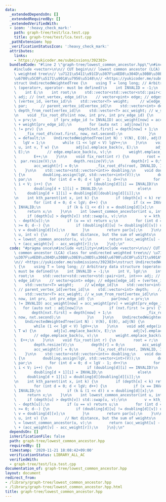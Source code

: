 ```yaml
---
data:
  _extendedDependsOn: []
  _extendedRequiredBy: []
  _extendedVerifiedWith:
  - icon: ':heavy_check_mark:'
    path: graph-tree/test/lca.test.cpp
    title: graph-tree/test/lca.test.cpp
  _pathExtension: hpp
  _verificationStatusIcon: ':heavy_check_mark:'
  attributes:
    links:
    - https://yukicoder.me/submissions/392383>
  bundledCode: "#line 2 \"graph-tree/lowest_common_ancestor.hpp\"\n#include <utility>\n\
    #include <vector>\n\n// CUT begin\n// lowest common ancestor (LCA) class for undirected\
    \ weighted tree\n// \u7121\u5411\u91CD\u307F\u4ED8\u304D\u30B0\u30E9\u30D5\u306E\
    \u6700\u5C0F\u5171\u901A\u7956\u5148\n// <https://yukicoder.me/submissions/392383>\n\
    struct UndirectedWeightedTree {\n    using T = long long; // Arbitrary data structure\
    \ (operator+, operator- must be defined)\n    int INVALID = -1;\n    int V, lgV;\n\
    \    int E;\n    int root;\n    std::vector<std::vector<std::pair<int, int>>>\
    \ adj; // (nxt_vertex, edge_id)\n    // vector<pint> edge; // edges[edge_id] =\
    \ (vertex_id, vertex_id)\n    std::vector<T> weight;     // w[edge_id]\n    std::vector<int>\
    \ par;      // parent_vertex_id[vertex_id]\n    std::vector<int> depth;    //\
    \ depth_from_root[vertex_id]\n    std::vector<T> acc_weight; // w_sum_from_root[vertex_id]\n\
    \n    void _fix_root_dfs(int now, int prv, int prv_edge_id) {\n        par[now]\
    \ = prv;\n        if (prv_edge_id != INVALID) acc_weight[now] = acc_weight[prv]\
    \ + weight[prv_edge_id];\n        for (auto nxt : adj[now])\n            if (nxt.first\
    \ != prv) {\n                depth[nxt.first] = depth[now] + 1;\n            \
    \    _fix_root_dfs(nxt.first, now, nxt.second);\n            }\n    }\n\n    UndirectedWeightedTree()\
    \ = default;\n    UndirectedWeightedTree(int N) : V(N), E(0), adj(N) {\n     \
    \   lgV = 1;\n        while (1 << lgV < V) lgV++;\n    }\n\n    void add_edge(int\
    \ u, int v, T w) {\n        adj[u].emplace_back(v, E);\n        adj[v].emplace_back(u,\
    \ E);\n        // edge.emplace_back(u, v);\n        weight.emplace_back(w);\n\
    \        E++;\n    }\n\n    void fix_root(int r) {\n        root = r;\n      \
    \  par.resize(V);\n        depth.resize(V);\n        depth[r] = 0;\n        acc_weight.resize(V);\n\
    \        acc_weight[r] = 0;\n        _fix_root_dfs(root, INVALID, INVALID);\n\
    \    }\n\n    std::vector<std::vector<int>> doubling;\n    void doubling_precalc()\
    \ {\n        doubling.assign(lgV, std::vector<int>(V));\n        doubling[0] =\
    \ par;\n        for (int d = 0; d < lgV - 1; d++)\n            for (int i = 0;\
    \ i < V; i++) {\n                if (doubling[d][i] == INVALID)\n            \
    \        doubling[d + 1][i] = INVALID;\n                else\n               \
    \     doubling[d + 1][i] = doubling[d][doubling[d][i]];\n            }\n    }\n\
    \n    int kth_parent(int x, int k) {\n        if (depth[x] < k) return INVALID;\n\
    \        for (int d = 0; d < lgV; d++) {\n            if (x == INVALID) return\
    \ INVALID;\n            if (k & (1 << d)) x = doubling[d][x];\n        }\n   \
    \     return x;\n    }\n\n    int lowest_common_ancestor(int u, int v) {\n   \
    \     if (depth[u] > depth[v]) std::swap(u, v);\n\n        v = kth_parent(v, depth[v]\
    \ - depth[u]);\n        if (u == v) return u;\n        for (int d = lgV - 1; d\
    \ >= 0; d--) {\n            if (doubling[d][u] != doubling[d][v]) u = doubling[d][u],\
    \ v = doubling[d][v];\n        }\n        return par[u];\n    }\n\n    T path_length(int\
    \ u, int v) {\n        // Not distance, but the sum of weights\n        int r\
    \ = lowest_common_ancestor(u, v);\n        return (acc_weight[u] - acc_weight[r])\
    \ + (acc_weight[v] - acc_weight[r]);\n    }\n};\n"
  code: "#pragma once\n#include <utility>\n#include <vector>\n\n// CUT begin\n// lowest\
    \ common ancestor (LCA) class for undirected weighted tree\n// \u7121\u5411\u91CD\
    \u307F\u4ED8\u304D\u30B0\u30E9\u30D5\u306E\u6700\u5C0F\u5171\u901A\u7956\u5148\
    \n// <https://yukicoder.me/submissions/392383>\nstruct UndirectedWeightedTree\
    \ {\n    using T = long long; // Arbitrary data structure (operator+, operator-\
    \ must be defined)\n    int INVALID = -1;\n    int V, lgV;\n    int E;\n    int\
    \ root;\n    std::vector<std::vector<std::pair<int, int>>> adj; // (nxt_vertex,\
    \ edge_id)\n    // vector<pint> edge; // edges[edge_id] = (vertex_id, vertex_id)\n\
    \    std::vector<T> weight;     // w[edge_id]\n    std::vector<int> par;     \
    \ // parent_vertex_id[vertex_id]\n    std::vector<int> depth;    // depth_from_root[vertex_id]\n\
    \    std::vector<T> acc_weight; // w_sum_from_root[vertex_id]\n\n    void _fix_root_dfs(int\
    \ now, int prv, int prv_edge_id) {\n        par[now] = prv;\n        if (prv_edge_id\
    \ != INVALID) acc_weight[now] = acc_weight[prv] + weight[prv_edge_id];\n     \
    \   for (auto nxt : adj[now])\n            if (nxt.first != prv) {\n         \
    \       depth[nxt.first] = depth[now] + 1;\n                _fix_root_dfs(nxt.first,\
    \ now, nxt.second);\n            }\n    }\n\n    UndirectedWeightedTree() = default;\n\
    \    UndirectedWeightedTree(int N) : V(N), E(0), adj(N) {\n        lgV = 1;\n\
    \        while (1 << lgV < V) lgV++;\n    }\n\n    void add_edge(int u, int v,\
    \ T w) {\n        adj[u].emplace_back(v, E);\n        adj[v].emplace_back(u, E);\n\
    \        // edge.emplace_back(u, v);\n        weight.emplace_back(w);\n      \
    \  E++;\n    }\n\n    void fix_root(int r) {\n        root = r;\n        par.resize(V);\n\
    \        depth.resize(V);\n        depth[r] = 0;\n        acc_weight.resize(V);\n\
    \        acc_weight[r] = 0;\n        _fix_root_dfs(root, INVALID, INVALID);\n\
    \    }\n\n    std::vector<std::vector<int>> doubling;\n    void doubling_precalc()\
    \ {\n        doubling.assign(lgV, std::vector<int>(V));\n        doubling[0] =\
    \ par;\n        for (int d = 0; d < lgV - 1; d++)\n            for (int i = 0;\
    \ i < V; i++) {\n                if (doubling[d][i] == INVALID)\n            \
    \        doubling[d + 1][i] = INVALID;\n                else\n               \
    \     doubling[d + 1][i] = doubling[d][doubling[d][i]];\n            }\n    }\n\
    \n    int kth_parent(int x, int k) {\n        if (depth[x] < k) return INVALID;\n\
    \        for (int d = 0; d < lgV; d++) {\n            if (x == INVALID) return\
    \ INVALID;\n            if (k & (1 << d)) x = doubling[d][x];\n        }\n   \
    \     return x;\n    }\n\n    int lowest_common_ancestor(int u, int v) {\n   \
    \     if (depth[u] > depth[v]) std::swap(u, v);\n\n        v = kth_parent(v, depth[v]\
    \ - depth[u]);\n        if (u == v) return u;\n        for (int d = lgV - 1; d\
    \ >= 0; d--) {\n            if (doubling[d][u] != doubling[d][v]) u = doubling[d][u],\
    \ v = doubling[d][v];\n        }\n        return par[u];\n    }\n\n    T path_length(int\
    \ u, int v) {\n        // Not distance, but the sum of weights\n        int r\
    \ = lowest_common_ancestor(u, v);\n        return (acc_weight[u] - acc_weight[r])\
    \ + (acc_weight[v] - acc_weight[r]);\n    }\n};\n"
  dependsOn: []
  isVerificationFile: false
  path: graph-tree/lowest_common_ancestor.hpp
  requiredBy: []
  timestamp: '2020-11-21 18:08:42+09:00'
  verificationStatus: LIBRARY_ALL_AC
  verifiedWith:
  - graph-tree/test/lca.test.cpp
documentation_of: graph-tree/lowest_common_ancestor.hpp
layout: document
redirect_from:
- /library/graph-tree/lowest_common_ancestor.hpp
- /library/graph-tree/lowest_common_ancestor.hpp.html
title: graph-tree/lowest_common_ancestor.hpp
---
```

